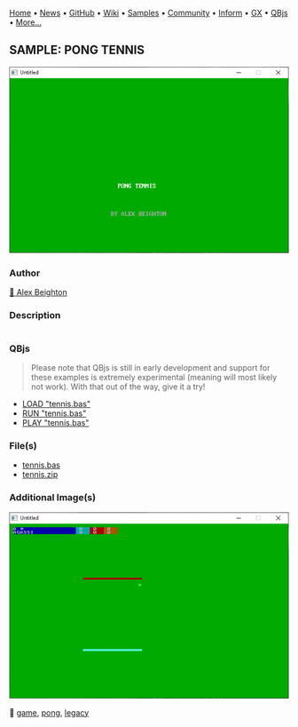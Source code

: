 [Home](https://qb64.com) • [News](../../news.md) • [GitHub](https://github.com/QB64Official/qb64) • [Wiki](https://github.com/QB64Official/qb64/wiki) • [Samples](../../samples.md) • [Community](../../community.md) • [Inform](../../inform.md) • [GX](../../gx.md) • [QBjs](../../qbjs.md) • [More...](../../more.md)

## SAMPLE: PONG TENNIS

![screenshot.png](img/screenshot.png)

### Author

[🐝 Alex Beighton](../alex-beighton.md) 

### Description

```text

```

### QBjs

> Please note that QBjs is still in early development and support for these examples is extremely experimental (meaning will most likely not work). With that out of the way, give it a try!

* [LOAD "tennis.bas"](https://v6p9d9t4.ssl.hwcdn.net/html/5963335/index.html?src=https://qb64.com/samples/pong-tennis/src/tennis.bas)
* [RUN "tennis.bas"](https://v6p9d9t4.ssl.hwcdn.net/html/5963335/index.html?mode=auto&src=https://qb64.com/samples/pong-tennis/src/tennis.bas)
* [PLAY "tennis.bas"](https://v6p9d9t4.ssl.hwcdn.net/html/5963335/index.html?mode=play&src=https://qb64.com/samples/pong-tennis/src/tennis.bas)

### File(s)

* [tennis.bas](src/tennis.bas)
* [tennis.zip](src/tennis.zip)

### Additional Image(s)

![ss2.png](img/ss2.png)

🔗 [game](../game.md), [pong](../pong.md), [legacy](../legacy.md)
